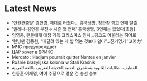 # Latest News
-  '만원관중앞' 김연경, 제대로 터졌다… 흥국생명, 정관장 꺾고 연패 탈출
-  '옐레나-김연경 부진→ 시즌 첫 연패' 흥국생명, 3연패는 없었다[초점]
-  임영웅, 팬들에게 애정 가득 크리스마스 인사…핑크도 어울리는 히어로
-  ‘런닝맨 김동현, “매달려 있는 게 밥 먹는 것보다 쉽다”…진기명기 '코어力'
-  МЧС предупреждает
-  ЦАР хочет в БРИКС
-  Mercato : Hadjam pourrait quitter Nantes en janvier
-  Rośnie brazylijska kolonia w Stali Kraśnik
-  القطيف.. طالبات الثانوية يستثمرن التقنية الحديثة للتعريف باللغة العربية
-  한동훈·이재명, 여야 수장으로 명운 건 총선 승부
